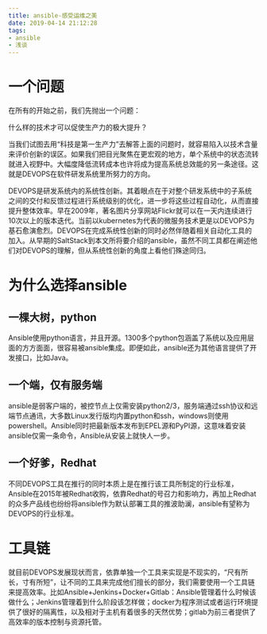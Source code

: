 ```yaml
---
title: ansible-感受运维之美
date: 2019-04-14 21:12:28
tags:
- ansible
- 浅谈
---
```


# 一个问题

在所有的开始之前，我们先抛出一个问题：

什么样的技术才可以促使生产力的极大提升？

当我们试图去用“科技是第一生产力”去解答上面的问题时，就容易陷入以技术含量来评价创新的误区。如果我们把目光聚焦在更宏观的地方，单个系统中的状态流转就进入视野中。大幅度降低流转成本也许将成为提高系统总效能的另一条途径。这就是DEVOPS在软件研发系统里所努力的方向。



<!--more-->

DEVOPS是研发系统内的系统性创新。其着眼点在于对整个研发系统中的子系统之间的交付和反馈过程进行系统级别的优化，进一步将这些过程自动化，从而直接提升整体效率。早在2009年，著名图片分享网站Flickr就可以在一天内连续进行10次以上的版本迭代。当前以kubernetes为代表的微服务技术更是以DEVOPS为基石愈演愈烈。DEVOPS在完成系统性创新的同时必然伴随着相关自动化工具的加入。从早期的SaltStack到本文所将要介绍的ansible，虽然不同工具都在阐述他们对DEVOPS的理解，但从系统性创新的角度上看他们殊途同归。

# 为什么选择ansible

## 一棵大树，python
Ansible使用python语言，并且开源。1300多个python包涵盖了系统以及应用层面的方方面面，很容易被ansible集成。即便如此，ansible还为其他语言提供了开发接口，比如Java。
## 一个端，仅有服务端
ansible是弱客户端的，被控节点上仅需安装python2/3，服务端通过ssh协议和远端节点通讯，大多数Linux发行版均内置python和ssh，windows则使用powershell。Ansible同时把最新版本发布到EPEL源和PyPI源，这意味着安装ansible仅需一条命令，Ansible从安装上就快人一步。
## 一个好爹，Redhat
不同DEVOPS工具在推行的同时本质上是在推行该工具所制定的行业标准，Ansible在2015年被Redhat收购，依靠Redhat的号召力和影响力，再加上Redhat的众多产品线也纷纷将ansible作为默认部署工具的推波助澜，ansible有望称为DEVOPS的行业标准。

# 工具链

就目前DEVOPS发展现状而言，依靠单独一个工具来实现是不现实的，“尺有所长，寸有所短”，让不同的工具来完成他们擅长的部分，我们需要使用一个工具链来提高效率。比如Ansible+Jenkins+Docker+Gitlab：Ansible管理着什么时候该做什么；Jenkins管理着到什么阶段该怎样做；docker为程序测试或者运行环境提供了很好的隔离性，以及相对于主机有着很多的天然优势；gitlab为前三者提供了高效率的版本控制与资源托管。
